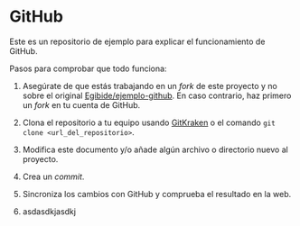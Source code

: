 # GitHub

Este es un repositorio de ejemplo para explicar el funcionamiento de GitHub.

Pasos para comprobar que todo funciona:

1. Asegúrate de que estás trabajando en un *fork* de este proyecto y no sobre el original [Egibide/ejemplo-github](https://github.com/Egibide/ejemplo-github). En caso contrario, haz primero un *fork* en tu cuenta de GitHub.
2. Clona el repositorio a tu equipo usando [GitKraken](https://www.gitkraken.com/) o el comando `git clone <url_del_repositorio>`.
3. Modifica este documento y/o añade algún archivo o directorio nuevo al proyecto.
4. Crea un *commit*.
5. Sincroniza los cambios con GitHub y comprueba el resultado en la web.

6. asdasdkjasdkj